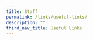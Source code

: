 ```yaml
---
title: Staff
permalink: /links/useful-links/
description: ""
third_nav_title: Useful Links
---
```


